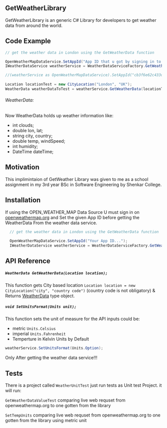 ## GetWeatherLibrary 

GetWeatherLibrary is an generic C# Library for developers to get weather data from around the world.

## Code Example

```c#
// get the weather data in London using the GetWeatherData function

OpenWeatherMapDataService.SetAppId("App ID that u got by signing in to openweathermap.org");
IWeatherDataService weatherService = WeatherDataServiceFactory.GetWeatherDataService(WeatherDataServiceFactoryType.OPEN_WEATHER_MAP);

//(weatherService as OpenWeatherMapDataService).SetAppId("cb3f6e62c433d931e54b743eb177c694");
            
Location locationTest = new CityLocation("London", "UK");
WeatherData weatherDataToTest = weatherService.GetWeatherData(locationTest);
```
###### WeatherData:
Now WeatherData holds up weather information like: 

- int clouds;
- double lon, lat;
- string city, country;
- double temp, windSpeed;
- int humidity;
- DateTime dateTime;

## Motivation

This implimintaion of GetWeather Library was given to me as a school assignment in my 3rd year BSc in Software Engineering by Shenkar College.

## Installation

If using the OPEN_WEATHER_MAP Data Source U must sign in on [openweathermap.org](openweathermap.org) and Set the given App ID before 
getting the WeatherData From the weather data service.
```c#
  // get the weather data in London using the GetWeatherData function
  
  OpenWeatherMapDataService.SetAppId("Your App ID...");
  IWeatherDataService weatherService = WeatherDataServiceFactory.GetWeatherDataService(WeatherDataServiceFactoryType.OPEN_WEATHER_MAP);
```

## API Reference
##### `WeatherData GetWeatherData(Location location);`
This function gets City based location `Location location = new CityLocation("city", "country code")` (country code is not obligatory) & Returns [WeatherData](#weatherdata) type object.

##### `void SetUnitsFormat(Units unit);`
This function sets the unit of measure for the API
inputs could be:
- metric `Units.Celsius`
- imperial `Units.Fahrenheit`
- Temperture in Kelvin Units by Default

``` c#
weatherService.SetUnitsFormat(Units.Option);
```
Only After getting the weather data service!!!

## Tests

There is a project called `WeatherUnitTest`
just run tests as Unit test Project.
it will run:

`GetWeatherDataValueTest` comparing live web requset from openweathermap.org to one gotten from the library

`SetTempUnits` comparing live web requset from openweathermap.org to one gotten from the library using metric unit
